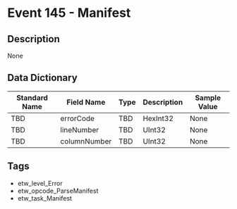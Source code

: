 # Event 145 - Manifest

## Description
None

## Data Dictionary
|Standard Name|Field Name|Type|Description|Sample Value|
|---|---|---|---|---|
|TBD|errorCode|TBD|HexInt32|None|None|
|TBD|lineNumber|TBD|UInt32|None|None|
|TBD|columnNumber|TBD|UInt32|None|None|

## Tags
* etw_level_Error
* etw_opcode_ParseManifest
* etw_task_Manifest